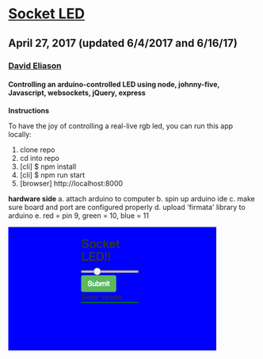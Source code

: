# [Socket LED](https://locallycontrolledsocketled.herokuapp.com/)
## April 27, 2017 (updated 6/4/2017 and 6/16/17)
### [David Eliason](http://www.deliason.com)
#### Controlling an arduino-controlled LED using node, johnny-five, Javascript, websockets, jQuery, express

**Instructions**

To have the joy of controlling a real-live rgb led, you can run this app locally:

1. clone repo
2. cd into repo
3. [cli] $ npm install
4. [cli] $ npm run start 
5. [browser] http://localhost:8000

**hardware side**
a. attach arduino to computer
b. spin up arduino ide
c. make sure board and port are configured properly
d. upload 'firmata' library to arduino
e. red = pin 9, green = 10, blue = 11

![locallycontrolledsocketled](locallycontrolledsocketled.png)
